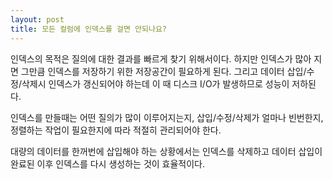 ```yaml
---
layout: post
title: 모든 컬럼에 인덱스를 걸면 안되나요?
---
```


인덱스의 목적은 질의에 대한 결과를 빠르게 찾기 위해서이다. 하지만 인덱스가 많아 지면 그만큼 인덱스를 저장하기 위한 저장공간이 필요하게 된다. 그리고 데이터 삽입/수정/삭제시 인덱스가 갱신되어야 하는데 이 때 디스크 I/O가 발생하므로 성능이 저하된다.

인덱스를 만들때는 어떤 질의가 많이 이루어지는지, 삽입/수정/삭제가 얼마나 빈번한지, 정렬하는 작업이 필요한지에 따라 적절히 관리되어야 한다.

대량의 데이터를 한꺼번에 삽입해야 하는 상황에서는 인덱스를 삭제하고 데이터 삽입이 완료된 이후 인덱스를 다시 생성하는 것이 효율적이다.
